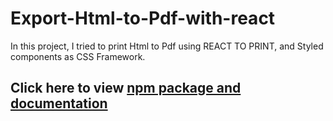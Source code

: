 # Export-Html-to-Pdf-with-react
In this project, I tried to print Html to Pdf using REACT TO PRINT, and Styled components as CSS Framework. 

## Click here to view [npm package and documentation](https://www.npmjs.com/package/react-to-print)
